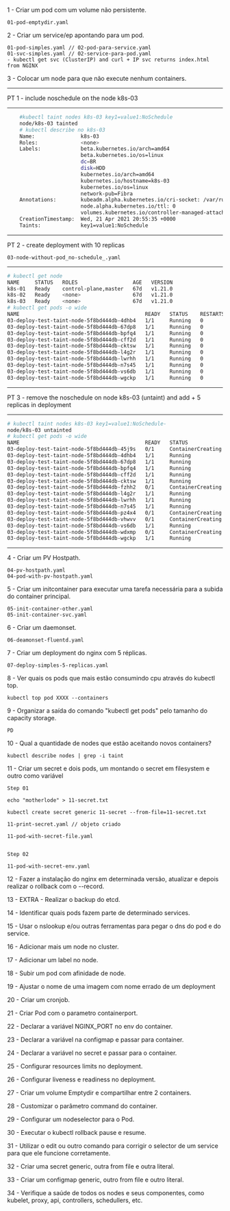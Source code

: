 1 - Criar um pod com um volume não persistente.

	01-pod-emptydir.yaml
	

2 - Criar um service/ep apontando para um pod.

	01-pod-simples.yaml // 02-pod-para-service.yaml
	01-svc-simples.yaml // 02-service-para-pod.yaml
	- kubectl get svc (ClusterIP) and curl + IP svc returns index.html from NGINX
	

	
3 - Colocar um node para que não execute nenhum containers.

-------

PT 1 - include noschedule on the node k8s-03

-------

``` bash
	#kubectl taint nodes k8s-03 key1=value1:NoSchedule
	node/k8s-03 tainted
	# kubectl describe no k8s-03 
	Name:               k8s-03
	Roles:              <none>
	Labels:             beta.kubernetes.io/arch=amd64
        	            beta.kubernetes.io/os=linux
	                    dc=BR
	                    disk=HDD
	                    kubernetes.io/arch=amd64
	                    kubernetes.io/hostname=k8s-03
	                    kubernetes.io/os=linux
	                    network-pub=Fibra
	Annotations:        kubeadm.alpha.kubernetes.io/cri-socket: /var/run/dockershim.sock
	                    node.alpha.kubernetes.io/ttl: 0
	                    volumes.kubernetes.io/controller-managed-attach-detach: true
	CreationTimestamp:  Wed, 21 Apr 2021 20:55:35 +0000
	Taints:             key1=value1:NoSchedule
```
-------



PT 2 - create deployment with 10 replicas

	03-node-without-pod_no-schedule_.yaml




------- 


``` bash
# kubectl get node
NAME     STATUS   ROLES                  AGE   VERSION
k8s-01   Ready    control-plane,master   67d   v1.21.0
k8s-02   Ready    <none>                 67d   v1.21.0
k8s-03   Ready    <none>                 67d   v1.21.0
# kubectl get pods -o wide
NAME                                         READY   STATUS    RESTARTS   AGE   IP           NODE     NOMINATED NODE   READINESS GATES
03-deploy-test-taint-node-5f8bd444db-4dhb4   1/1     Running   0          55s   10.40.0.7    k8s-02   <none>           <none>
03-deploy-test-taint-node-5f8bd444db-67dp8   1/1     Running   0          55s   10.40.0.6    k8s-02   <none>           <none>
03-deploy-test-taint-node-5f8bd444db-bpfq4   1/1     Running   0          55s   10.40.0.4    k8s-02   <none>           <none>
03-deploy-test-taint-node-5f8bd444db-cff2d   1/1     Running   0          55s   10.40.0.11   k8s-02   <none>           <none>
03-deploy-test-taint-node-5f8bd444db-cktsw   1/1     Running   0          55s   10.40.0.9    k8s-02   <none>           <none>
03-deploy-test-taint-node-5f8bd444db-l4g2r   1/1     Running   0          55s   10.40.0.1    k8s-02   <none>           <none>
03-deploy-test-taint-node-5f8bd444db-lwrhh   1/1     Running   0          55s   10.40.0.8    k8s-02   <none>           <none>
03-deploy-test-taint-node-5f8bd444db-n7s45   1/1     Running   0          55s   10.40.0.3    k8s-02   <none>           <none>
03-deploy-test-taint-node-5f8bd444db-vs6db   1/1     Running   0          55s   10.40.0.2    k8s-02   <none>           <none>
03-deploy-test-taint-node-5f8bd444db-wgckp   1/1     Running   0          55s   10.40.0.10   k8s-02   <none>           <none>
```   
  
-------

PT 3 - remove the noschedule on node k8s-03 (untaint) and add + 5 replicas in deployment

-------

``` bash
# kubectl taint nodes k8s-03 key1=value1:NoSchedule-
node/k8s-03 untainted
# kubectl get pods -o wide
NAME                                         READY   STATUS              RESTARTS   AGE     IP           NODE     NOMINATED NODE   READINESS GATES
03-deploy-test-taint-node-5f8bd444db-45j9s   0/1     ContainerCreating   0          3s      <none>       k8s-03   <none>           <none>
03-deploy-test-taint-node-5f8bd444db-4dhb4   1/1     Running             0          7m34s   10.40.0.7    k8s-02   <none>           <none>
03-deploy-test-taint-node-5f8bd444db-67dp8   1/1     Running             0          7m34s   10.40.0.6    k8s-02   <none>           <none>
03-deploy-test-taint-node-5f8bd444db-bpfq4   1/1     Running             0          7m34s   10.40.0.4    k8s-02   <none>           <none>
03-deploy-test-taint-node-5f8bd444db-cff2d   1/1     Running             0          7m34s   10.40.0.11   k8s-02   <none>           <none>
03-deploy-test-taint-node-5f8bd444db-cktsw   1/1     Running             0          7m34s   10.40.0.9    k8s-02   <none>           <none>
03-deploy-test-taint-node-5f8bd444db-fzhh2   0/1     ContainerCreating   0          3s      <none>       k8s-03   <none>           <none>
03-deploy-test-taint-node-5f8bd444db-l4g2r   1/1     Running             0          7m34s   10.40.0.1    k8s-02   <none>           <none>
03-deploy-test-taint-node-5f8bd444db-lwrhh   1/1     Running             0          7m34s   10.40.0.8    k8s-02   <none>           <none>
03-deploy-test-taint-node-5f8bd444db-n7s45   1/1     Running             0          7m34s   10.40.0.3    k8s-02   <none>           <none>
03-deploy-test-taint-node-5f8bd444db-pz4x4   0/1     ContainerCreating   0          3s      <none>       k8s-03   <none>           <none>
03-deploy-test-taint-node-5f8bd444db-vhwvv   0/1     ContainerCreating   0          3s      <none>       k8s-03   <none>           <none>
03-deploy-test-taint-node-5f8bd444db-vs6db   1/1     Running             0          7m34s   10.40.0.2    k8s-02   <none>           <none>
03-deploy-test-taint-node-5f8bd444db-wdxmp   0/1     ContainerCreating   0          3s      <none>       k8s-03   <none>           <none>
03-deploy-test-taint-node-5f8bd444db-wgckp   1/1     Running             0          7m34s   10.40.0.10   k8s-02   <none>           <none>
```

-------

4 - Criar um PV Hostpath.

	04-pv-hostpath.yaml
	04-pod-with-pv-hostpath.yaml


5 - Criar um initcontainer para executar uma tarefa necessária para a subida do container principal.

	05-init-container-other.yaml
	05-init-container-svc.yaml
	
	
6 - Criar um daemonset.

	06-deamonset-fluentd.yaml

7 - Criar um deployment do nginx com 5 réplicas.

	07-deploy-simples-5-replicas.yaml
	
8 - Ver quais os pods que mais estão consumindo cpu através do kubectl top.

	kubectl top pod XXXX --containers
	
9 - Organizar a saída do comando "kubectl get pods" pelo tamanho do capacity storage.

	PD

10 - Qual a quantidade de nodes que estão aceitando novos containers?

	kubectl describe nodes | grep -i taint


11 - Criar um secret e dois pods, um montando o secret em filesystem e outro como variável
	
	Step 01

	echo "motherlode" > 11-secret.txt

	kubectl create secret generic 11-secret --from-file=11-secret.txt

	11-print-secret.yaml // objeto criado
	
	11-pod-with-secret-file.yaml


	Step 02

	11-pod-with-secret-env.yaml


12 - Fazer a instalação do nginx em determinada versão, atualizar e depois realizar o rollback com o --record.



13 - EXTRA - Realizar o backup do etcd.


14 - Identificar quais pods fazem parte de determinado services.


15 - Usar o nslookup e/ou outras ferramentas para pegar o dns do pod e do service.


16 - Adicionar mais um node no cluster.


17 - Adicionar um label no node.

18 - Subir um pod com afinidade de node.

19 - Ajustar o nome de uma imagem com nome errado de um deployment

20 - Criar um cronjob.

21 - Criar Pod com o parametro containerport.

22 - Declarar a variável NGINX_PORT no env do container.

23 - Declarar a variável na configmap e passar para container.

24 - Declarar a variável no secret e passar para o container.

25 - Configurar resources limits no deployment.

26 - Configurar liveness e readiness no deployment.

27 - Criar um volume Emptydir e compartilhar entre 2 containers.

28 - Customizar o parâmetro command do container.

29 - Configurar um nodeselector para o Pod.

30 - Executar o kubectl rollback pause e resume.

31 - Utilizar o edit ou outro comando para corrigir o selector de um service para que ele funcione corretamente.

32 - Criar uma secret generic, outra from file e outra literal.

33 - Criar um configmap generic, outro from file e outro literal.

34 - Verifique a saúde de todos os nodes e seus componentes, como kubelet, proxy, api, controllers, schedullers, etc.

